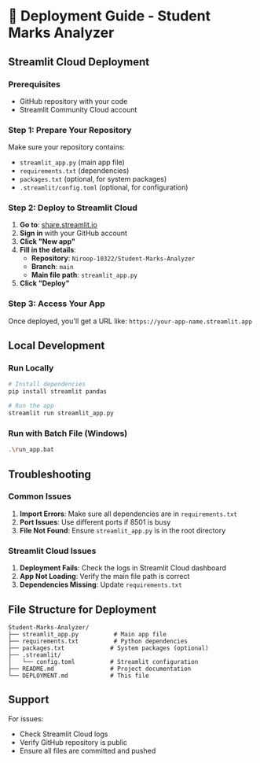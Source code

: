 # 🚀 Deployment Guide - Student Marks Analyzer

## Streamlit Cloud Deployment

### Prerequisites
- GitHub repository with your code
- Streamlit Community Cloud account

### Step 1: Prepare Your Repository

Make sure your repository contains:
- `streamlit_app.py` (main app file)
- `requirements.txt` (dependencies)
- `packages.txt` (optional, for system packages)
- `.streamlit/config.toml` (optional, for configuration)

### Step 2: Deploy to Streamlit Cloud

1. **Go to**: [share.streamlit.io](https://share.streamlit.io)
2. **Sign in** with your GitHub account
3. **Click "New app"**
4. **Fill in the details**:
   - **Repository**: `Niroop-10322/Student-Marks-Analyzer`
   - **Branch**: `main`
   - **Main file path**: `streamlit_app.py`
5. **Click "Deploy"**

### Step 3: Access Your App

Once deployed, you'll get a URL like:
`https://your-app-name.streamlit.app`

## Local Development

### Run Locally
```bash
# Install dependencies
pip install streamlit pandas

# Run the app
streamlit run streamlit_app.py
```

### Run with Batch File (Windows)
```bash
.\run_app.bat
```

## Troubleshooting

### Common Issues

1. **Import Errors**: Make sure all dependencies are in `requirements.txt`
2. **Port Issues**: Use different ports if 8501 is busy
3. **File Not Found**: Ensure `streamlit_app.py` is in the root directory

### Streamlit Cloud Issues

1. **Deployment Fails**: Check the logs in Streamlit Cloud dashboard
2. **App Not Loading**: Verify the main file path is correct
3. **Dependencies Missing**: Update `requirements.txt`

## File Structure for Deployment

```
Student-Marks-Analyzer/
├── streamlit_app.py          # Main app file
├── requirements.txt          # Python dependencies
├── packages.txt             # System packages (optional)
├── .streamlit/
│   └── config.toml          # Streamlit configuration
├── README.md                # Project documentation
└── DEPLOYMENT.md            # This file
```

## Support

For issues:
- Check Streamlit Cloud logs
- Verify GitHub repository is public
- Ensure all files are committed and pushed
